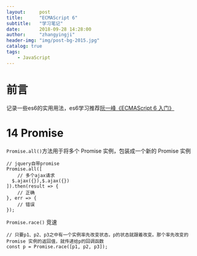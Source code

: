 ```yaml
---
layout:     post
title:      "ECMAScript 6"
subtitle:   "学习笔记"
date:       2018-09-28 14:28:00
author:     "zhangyingji"
header-img: "img/post-bg-2015.jpg"
catalog: true
tags:
    - JavaScript
---
```


# 前言

记录一些es6的实用用法，es6学习推荐[阮一峰《ECMAScript 6 入门》](http://es6.ruanyifeng.com/)

# 14 Promise

`Promise.all()`方法用于将多个 Promise 实例，包装成一个新的 Promise 实例

```
// jquery自带promise
Promise.all([
    // 多个ajax请求
  $.ajax({}),$.ajax({})
]).then(result => {
    // 正确
}, err => {
    // 错误
});
```

`Promise.race()` 竞速

```
// 只要p1、p2、p3之中有一个实例率先改变状态，p的状态就跟着改变。那个率先改变的 Promise 实例的返回值，就传递给p的回调函数
const p = Promise.race([p1, p2, p3]);
```

